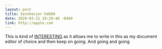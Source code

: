 ```yaml
---
layout: post
title: Sennheiser hd600
date: 2020-03-21 19:29:40 -0400
link: http://apple.com
---
```


This is kind of [INTERESTING](Apple.com) as it allows me to write in this as my document  editor of choice and then keep on going.  And going and going




